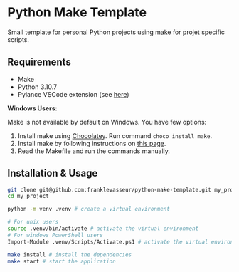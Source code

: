# Python Make Template

Small template for personal Python projects using make for projet specific scripts.

## Requirements

- Make
- Python 3.10.7
- Pylance VSCode extension (see [here](https://marketplace.visualstudio.com/items?itemName=ms-python.vscode-pylance))

**Windows Users:**

Make is not available by default on Windows. You have few options:

1. Install make using [Chocolatey](https://chocolatey.org/). Run command `choco install make`.
1. Install make by following instructions on [this page](http://gnuwin32.sourceforge.net/packages/make.htm).
1. Read the Makefile and run the commands manually.

## Installation & Usage

```bash
git clone git@github.com:franklevasseur/python-make-template.git my_project # clone the repository
cd my_project

python -m venv .venv # create a virtual environment

# For unix users
source .venv/bin/activate # activate the virtual environment
# For windows PowerShell users
Import-Module .venv/Scripts/Activate.ps1 # activate the virtual environment

make install # install the dependencies
make start # start the application
```
